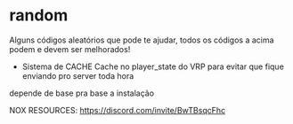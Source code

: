 # random
Alguns códigos aleatórios que pode te ajudar, todos os códigos a acima podem e devem ser melhorados!


- Sistema de CACHE
Cache no player_state do VRP para evitar que fique enviando pro server toda hora

depende de base pra base a instalação


NOX RESOURCES: https://discord.com/invite/BwTBsqcFhc
